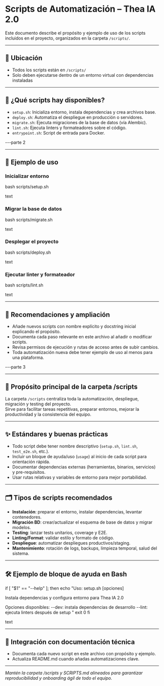 # Scripts de Automatización – Thea IA 2.0

Este documento describe el propósito y ejemplo de uso de los scripts incluidos en el proyecto, organizados en la carpeta `/scripts/`.

---

## 📁 Ubicación

- Todos los scripts están en `/scripts/`
- Solo deben ejecutarse dentro de un entorno virtual con dependencias instaladas

---

## 📜 ¿Qué scripts hay disponibles?

- `setup.sh`: Inicializa entorno, instala dependencias y crea archivos base.
- `deploy.sh`: Automatiza el despliegue en producción o servidores.
- `migrate.sh`: Ejecuta migraciones de la base de datos (vía Alembic).
- `lint.sh`: Ejecuta linters y formateadores sobre el código.
- `entrypoint.sh`: Script de entrada para Docker.

---parte 2

---

## 🚀 Ejemplo de uso

### Inicializar entorno
bash scripts/setup.sh

text

### Migrar la base de datos
bash scripts/migrate.sh

text

### Desplegar el proyecto
bash scripts/deploy.sh

text

### Ejecutar linter y formateador
bash scripts/lint.sh

text

---

## 🌱 Recomendaciones y ampliación

- Añade nuevos scripts con nombre explícito y docstring inicial explicando el propósito.
- Documenta cada paso relevante en este archivo al añadir o modificar scripts.
- Revisa permisos de ejecución y rutas de acceso antes de subir cambios.
- Toda automatización nueva debe tener ejemplo de uso al menos para una plataforma.

---parte 3 

---

## 🎯 Propósito principal de la carpeta /scripts

La carpeta `/scripts` centraliza toda la automatización, despliegue, migración y testing del proyecto.  
Sirve para facilitar tareas repetitivas, preparar entornos, mejorar la productividad y la consistencia del equipo.

---

## ✨ Estándares y buenas prácticas

- Todo script debe tener nombre descriptivo (`setup.sh`, `lint.sh`, `test_e2e.sh`, etc.).
- Incluir un bloque de ayuda/uso (`usage`) al inicio de cada script para orientación rápida.
- Documentar dependencias externas (herramientas, binarios, servicios) y pre-requisitos.
- Usar rutas relativas y variables de entorno para mejor portabilidad.

---

## 🗂️ Tipos de scripts recomendados

- **Instalación**: preparar el entorno, instalar dependencias, levantar contenedores.
- **Migración BD**: crear/actualizar el esquema de base de datos y migrar modelos.
- **Testing**: lanzar tests unitarios, coverage y E2E.
- **Linting/Format**: validar estilo y formato de código.
- **Despliegue**: automatizar despliegues productivos/staging.
- **Mantenimiento**: rotación de logs, backups, limpieza temporal, salud del sistema.

---

## 🛠️ Ejemplo de bloque de ayuda en Bash

if [ "$1" == "--help" ]; then
echo "Uso: setup.sh [opciones]

Instala dependencias y configura entorno para Thea IA 2.0

Opciones disponibles:
--dev: instala dependencias de desarrollo
--lint: ejecuta linters después de setup
"
exit 0
fi

text

---

## 🔗 Integración con documentación técnica

- Documenta cada nuevo script en este archivo con propósito y ejemplo.
- Actualiza README.md cuando añadas automatizaciones clave.

---

*Mantén la carpeta /scripts y SCRIPTS.md alineados para garantizar reproducibilidad y onboarding ágil de todo el equipo.*